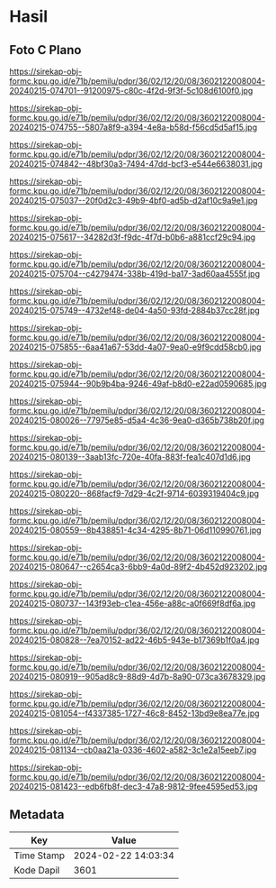 # Hasil

## Foto C Plano

https://sirekap-obj-formc.kpu.go.id/e71b/pemilu/pdpr/36/02/12/20/08/3602122008004-20240215-074701--91200975-c80c-4f2d-9f3f-5c108d6100f0.jpg

https://sirekap-obj-formc.kpu.go.id/e71b/pemilu/pdpr/36/02/12/20/08/3602122008004-20240215-074755--5807a8f9-a394-4e8a-b58d-f56cd5d5af15.jpg

https://sirekap-obj-formc.kpu.go.id/e71b/pemilu/pdpr/36/02/12/20/08/3602122008004-20240215-074842--48bf30a3-7494-47dd-bcf3-e544e6638031.jpg

https://sirekap-obj-formc.kpu.go.id/e71b/pemilu/pdpr/36/02/12/20/08/3602122008004-20240215-075037--20f0d2c3-49b9-4bf0-ad5b-d2af10c9a9e1.jpg

https://sirekap-obj-formc.kpu.go.id/e71b/pemilu/pdpr/36/02/12/20/08/3602122008004-20240215-075617--34282d3f-f9dc-4f7d-b0b6-a881ccf29c94.jpg

https://sirekap-obj-formc.kpu.go.id/e71b/pemilu/pdpr/36/02/12/20/08/3602122008004-20240215-075704--c4279474-338b-419d-ba17-3ad60aa4555f.jpg

https://sirekap-obj-formc.kpu.go.id/e71b/pemilu/pdpr/36/02/12/20/08/3602122008004-20240215-075749--4732ef48-de04-4a50-93fd-2884b37cc28f.jpg

https://sirekap-obj-formc.kpu.go.id/e71b/pemilu/pdpr/36/02/12/20/08/3602122008004-20240215-075855--6aa41a67-53dd-4a07-9ea0-e9f9cdd58cb0.jpg

https://sirekap-obj-formc.kpu.go.id/e71b/pemilu/pdpr/36/02/12/20/08/3602122008004-20240215-075944--90b9b4ba-9246-49af-b8d0-e22ad0590685.jpg

https://sirekap-obj-formc.kpu.go.id/e71b/pemilu/pdpr/36/02/12/20/08/3602122008004-20240215-080026--77975e85-d5a4-4c36-9ea0-d365b738b20f.jpg

https://sirekap-obj-formc.kpu.go.id/e71b/pemilu/pdpr/36/02/12/20/08/3602122008004-20240215-080139--3aab13fc-720e-40fa-883f-fea1c407d1d6.jpg

https://sirekap-obj-formc.kpu.go.id/e71b/pemilu/pdpr/36/02/12/20/08/3602122008004-20240215-080220--868facf9-7d29-4c2f-9714-6039319404c9.jpg

https://sirekap-obj-formc.kpu.go.id/e71b/pemilu/pdpr/36/02/12/20/08/3602122008004-20240215-080559--8b438851-4c34-4295-8b71-06d110990761.jpg

https://sirekap-obj-formc.kpu.go.id/e71b/pemilu/pdpr/36/02/12/20/08/3602122008004-20240215-080647--c2654ca3-6bb9-4a0d-89f2-4b452d923202.jpg

https://sirekap-obj-formc.kpu.go.id/e71b/pemilu/pdpr/36/02/12/20/08/3602122008004-20240215-080737--143f93eb-c1ea-456e-a88c-a0f669f8df6a.jpg

https://sirekap-obj-formc.kpu.go.id/e71b/pemilu/pdpr/36/02/12/20/08/3602122008004-20240215-080828--7ea70152-ad22-46b5-943e-b17369b1f0a4.jpg

https://sirekap-obj-formc.kpu.go.id/e71b/pemilu/pdpr/36/02/12/20/08/3602122008004-20240215-080919--905ad8c9-88d9-4d7b-8a90-073ca3678329.jpg

https://sirekap-obj-formc.kpu.go.id/e71b/pemilu/pdpr/36/02/12/20/08/3602122008004-20240215-081054--f4337385-1727-46c8-8452-13bd9e8ea77e.jpg

https://sirekap-obj-formc.kpu.go.id/e71b/pemilu/pdpr/36/02/12/20/08/3602122008004-20240215-081134--cb0aa21a-0336-4602-a582-3c1e2a15eeb7.jpg

https://sirekap-obj-formc.kpu.go.id/e71b/pemilu/pdpr/36/02/12/20/08/3602122008004-20240215-081423--edb6fb8f-dec3-47a8-9812-9fee4595ed53.jpg


## Metadata

| Key        | Value               |
| ---------- | ------------------- |
| Time Stamp | 2024-02-22 14:03:34 |
| Kode Dapil | 3601                |



